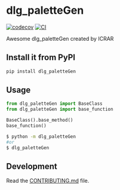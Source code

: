 
# dlg_paletteGen

[![codecov](https://codecov.io/gh/ICRAR/dlg-gen-pal/branch/main/graph/badge.svg?token=dlg-gen-pal_token_here)](https://codecov.io/gh/ICRAR/dlg-gen-pal)
[![CI](https://github.com/ICRAR/dlg-gen-pal/actions/workflows/main.yml/badge.svg)](https://github.com/ICRAR/dlg-gen-pal/actions/workflows/main.yml)

Awesome dlg_paletteGen created by ICRAR

## Install it from PyPI

```bash
pip install dlg_paletteGen
```

## Usage

```py
from dlg_paletteGen import BaseClass
from dlg_paletteGen import base_function

BaseClass().base_method()
base_function()
```

```bash
$ python -m dlg_paletteGen
#or
$ dlg_paletteGen
```

## Development

Read the [CONTRIBUTING.md](CONTRIBUTING.md) file.
